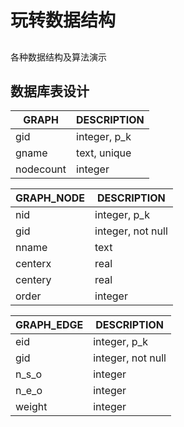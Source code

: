 # 玩转数据结构
## 
各种数据结构及算法演示

## 数据库表设计
GRAPH       | DESCRIPTION
-------- | ---
gid | integer, p_k 
gname    |  text, unique
nodecount   | integer

GRAPH_NODE  | DESCRIPTION
-------- | ---
nid | integer, p_k 
gid    |  integer, not null
nname   | text
centerx   | real
centery   |real
order   |integer

GRAPH_EDGE  | DESCRIPTION
-------- | ---
eid | integer, p_k 
gid    |  integer, not null
n_s_o   | integer  
n_e_o   | integer 
weight   |integer

